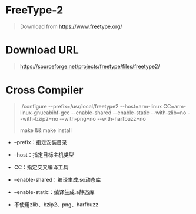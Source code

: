 # FreeType-2
> Download from https://www.freetype.org/



# Download URL

> https://sourceforge.net/projects/freetype/files/freetype2/



# Cross Compiler

> ./configure --prefix=/usr/local/freetype2  --host=arm-linux CC=arm-linux-gnueabihf-gcc --enable-shared --enable-static --with-zlib=no --with-bzip2=no --with-png=no --with-harfbuzz=no 
>
> make && make install

- –prefix：指定安装目录

- –host：指定目标主机类型

- CC：指定交叉编译工具

- –enable-shared：编译生成.so动态库

- –enable-static：编译生成.a静态库

- 不使用zlib、bzip2、png、harfbuzz

  